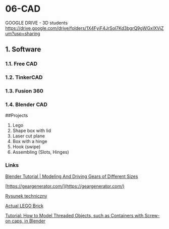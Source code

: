 # 06-CAD

GOOGLE DRIVE - 3D students https://drive.google.com/drive/folders/1X4FyiF4JrSol7Kd3bgrQ9gWGxlXVjZum?usp=sharing

## 1. Software
### 1.1. Free CAD
### 1.2. TinkerCAD
### 1.3. Fusion 360
### 1.4. Blender CAD

##Projects
1. Lego
2. Shape box with lid
3. Laser cut plane
4. Box with a hinge
5. Hook (swipe)
6. Assembling (Slots, Hinges)

### Links
[Blender Tutorial | Modeling And Driving Gears of Different Sizes](https://youtu.be/qrjXJnUfyGk)

[https://geargenerator.com/](https://geargenerator.com/)

[Rysunek techniczny](http://pracownicy.uwm.edu.pl/wojsob/pliki/publikacje/rt-04.pdf)

[Actual LEGO Brick](https://3dwarehouse.sketchup.com/model/d760aeddb11067c2f68da5d02f99b84a/Actual-LEGO-Brick)

[Tutorial: How to Model Threaded Objects, such as Containers with Screw-on caps, in Blender](https://youtu.be/Q6oNjV9a2KU)
